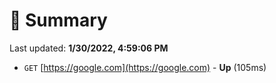 # 📖 Summary
Last updated: **1/30/2022, 4:59:06 PM**

- `GET` [https://google.com](https://google.com) - **Up** (105ms)

